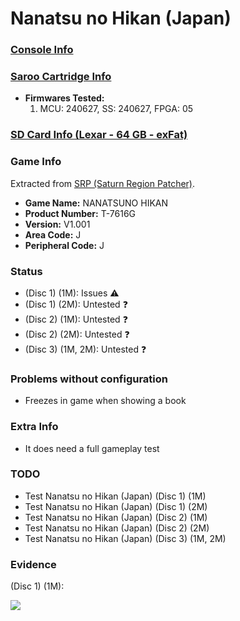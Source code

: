 # Nanatsu no Hikan (Japan)

### [Console Info](../../../../../Info/Consoles/VA13/README.md)

### [Saroo Cartridge Info](../../../../../Info/Cartridges/RetroGameParadiseStore/1.32F/README.md)

- <b>Firmwares Tested:</b>
  1. MCU: 240627, SS: 240627, FPGA: 05

### [SD Card Info (Lexar - 64 GB - exFat)](../../../../../Info/SdCards/Lexar/64GB/exfat/README.md)

### Game Info

Extracted from [SRP (Saturn Region Patcher)](https://segaxtreme.net/resources/saturn-region-patcher.81/download).

- <b>Game Name:</b> NANATSUNO HIKAN
- <b>Product Number:</b> T-7616G
- <b>Version:</b> V1.001
- <b>Area Code:</b> J
- <b>Peripheral Code:</b> J

### Status

- (Disc 1) (1M): Issues :warning:
- (Disc 1) (2M): Untested :question:
- (Disc 2) (1M): Untested :question:
- (Disc 2) (2M): Untested :question:
- (Disc 3) (1M, 2M): Untested :question:

### Problems without configuration

- Freezes in game when showing a book

### Extra Info

- It does need a full gameplay test

### TODO

- Test Nanatsu no Hikan (Japan) (Disc 1) (1M)
- Test Nanatsu no Hikan (Japan) (Disc 1) (2M)
- Test Nanatsu no Hikan (Japan) (Disc 2) (1M)
- Test Nanatsu no Hikan (Japan) (Disc 2) (2M)
- Test Nanatsu no Hikan (Japan) (Disc 3) (1M, 2M)

### Evidence

(Disc 1) (1M):

[![](https://img.youtube.com/vi/lGkc5fOD5ls/0.jpg)](https://www.youtube.com/watch?v=lGkc5fOD5ls)
